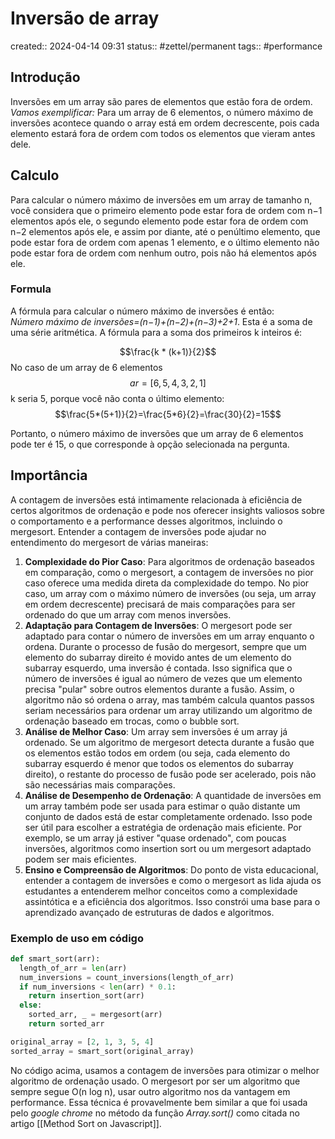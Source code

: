 # Inversão de array
created:: 2024-04-14 09:31
status:: #zettel/permanent 
tags:: #performance 
## Introdução
Inversões em um array são pares de elementos que estão fora de ordem. *Vamos exemplificar:* Para um array de 6 elementos, o número máximo de inversões acontece quando o array está em ordem decrescente, pois cada elemento estará fora de ordem com todos os elementos que vieram antes dele.
## Calculo
Para calcular o número máximo de inversões em um array de tamanho n, você considera que o primeiro elemento pode estar fora de ordem com n−1 elementos após ele, o segundo elemento pode estar fora de ordem com n−2 elementos após ele, e assim por diante, até o penúltimo elemento, que pode estar fora de ordem com apenas 1 elemento, e o último elemento não pode estar fora de ordem com nenhum outro, pois não há elementos após ele.
### Formula
A fórmula para calcular o número máximo de inversões é então:
*Número máximo de inversões=(n−1)+(n−2)+(n−3)+2+1*.
Esta é a soma de uma série aritmética. A fórmula para a soma dos primeiros k inteiros é:
 
$$\frac{k * (k+1)}{2}$$
No caso de um array de 6 elementos $$ar = [6,5,4,3,2,1]$$k seria 5, porque você não conta o último elemento:
$$\frac{5*(5+1)}{2}=\frac{5*6}{2}=\frac{30}{2}=15$$

Portanto, o número máximo de inversões que um array de 6 elementos pode ter é 15, o que corresponde à opção selecionada na pergunta.
## Importância
A contagem de inversões está intimamente relacionada à eficiência de certos algoritmos de ordenação e pode nos oferecer insights valiosos sobre o comportamento e a performance desses algoritmos, incluindo o mergesort. Entender a contagem de inversões pode ajudar no entendimento do mergesort de várias maneiras:
1. **Complexidade do Pior Caso**: Para algoritmos de ordenação baseados em comparação, como o mergesort, a contagem de inversões no pior caso oferece uma medida direta da complexidade do tempo. No pior caso, um array com o máximo número de inversões (ou seja, um array em ordem decrescente) precisará de mais comparações para ser ordenado do que um array com menos inversões.
2. **Adaptação para Contagem de Inversões**: O mergesort pode ser adaptado para contar o número de inversões em um array enquanto o ordena. Durante o processo de fusão do mergesort, sempre que um elemento do subarray direito é movido antes de um elemento do subarray esquerdo, uma inversão é contada. Isso significa que o número de inversões é igual ao número de vezes que um elemento precisa "pular" sobre outros elementos durante a fusão. Assim, o algoritmo não só ordena o array, mas também calcula quantos passos seriam necessários para ordenar um array utilizando um algoritmo de ordenação baseado em trocas, como o bubble sort.
3. **Análise de Melhor Caso**: Um array sem inversões é um array já ordenado. Se um algoritmo de mergesort detecta durante a fusão que os elementos estão todos em ordem (ou seja, cada elemento do subarray esquerdo é menor que todos os elementos do subarray direito), o restante do processo de fusão pode ser acelerado, pois não são necessárias mais comparações.
4. **Análise de Desempenho de Ordenação**: A quantidade de inversões em um array também pode ser usada para estimar o quão distante um conjunto de dados está de estar completamente ordenado. Isso pode ser útil para escolher a estratégia de ordenação mais eficiente. Por exemplo, se um array já estiver "quase ordenado", com poucas inversões, algoritmos como insertion sort ou um mergesort adaptado podem ser mais eficientes.
5. **Ensino e Compreensão de Algoritmos**: Do ponto de vista educacional, entender a contagem de inversões e como o mergesort as lida ajuda os estudantes a entenderem melhor conceitos como a complexidade assintótica e a eficiência dos algoritmos. Isso constrói uma base para o aprendizado avançado de estruturas de dados e algoritmos.

### Exemplo de uso em código
```python
def smart_sort(arr):
  length_of_arr = len(arr)
  num_inversions = count_inversions(length_of_arr)
  if num_inversions < len(arr) * 0.1:
	return insertion_sort(arr)
  else:
	sorted_arr, _ = mergesort(arr)
	return sorted_arr

original_array = [2, 1, 3, 5, 4]
sorted_array = smart_sort(original_array)
```
No código acima, usamos a contagem de inversões para otimizar o melhor algoritmo de ordenação usado. O mergesort por ser um algoritmo que sempre segue O(n log n), usar outro algoritmo nos da vantagem em performance.
Essa técnica é provavelmente bem similar a que foi usada pelo *google chrome* no método da função *Array.sort()* como citada no artigo [[Method Sort on Javascript]].